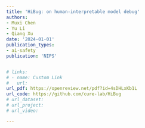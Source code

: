 ```yaml
---
title: 'HiBug: on human-interpretable model debug'
authors:
- Muxi Chen
- Yu Li
- Qiang Xu
date: '2024-01-01'
publication_types:
- ai-safety
publication: 'NIPS'


# links:
# - name: Custom Link
#   url: 
url_pdf: https://openreview.net/pdf?id=4sDHLxKb1L
url_code: https://github.com/cure-lab/HiBug
# url_dataset: 
# url_project: 
# url_video: 

---
```

